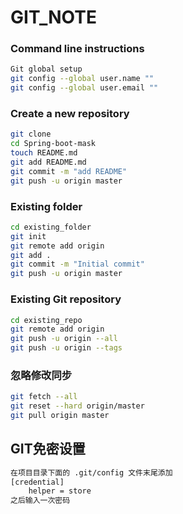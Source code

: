 # GIT_NOTE

### Command line instructions

```bash
Git global setup
git config --global user.name ""
git config --global user.email ""
```

### Create a new repository

```bash
git clone
cd Spring-boot-mask
touch README.md
git add README.md
git commit -m "add README"
git push -u origin master
```

### Existing folder

```bash
cd existing_folder
git init
git remote add origin
git add .
git commit -m "Initial commit"
git push -u origin master
```

### Existing Git repository

```bash
cd existing_repo
git remote add origin
git push -u origin --all
git push -u origin --tags
```

### 忽略修改同步

```bash
git fetch --all
git reset --hard origin/master
git pull origin master
```

## GIT免密设置

```bash
在项目目录下面的 .git/config 文件末尾添加
[credential]
    helper = store
之后输入一次密码
```